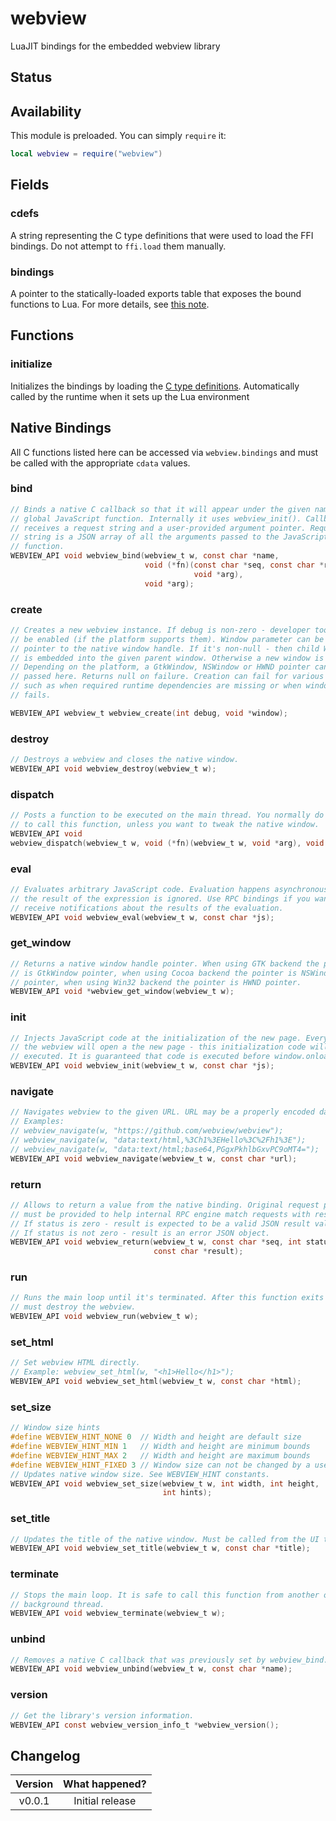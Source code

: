 # webview

LuaJIT bindings for the embedded webview library

<FFI/>

## Status

<External/>

## Availability

This module is preloaded. You can simply `require` it:

```lua
local webview = require("webview")
```

## Fields

### cdefs

A string representing the C type definitions that were used to load the FFI bindings. Do not attempt to `ffi.load` them manually.

### bindings

A pointer to the statically-loaded exports table that exposes the bound functions to Lua. For more details, see [this note](/docs/background-information/luajit/static-ffi-bindings).

## Functions

### initialize

Initializes the bindings by loading the [C type definitions](#cdefs). Automatically called by the runtime when it sets up the Lua environment

## Native Bindings

All C functions listed here can be accessed via `webview.bindings` and must be called with the appropriate `cdata` values.

### bind

```c
// Binds a native C callback so that it will appear under the given name as a
// global JavaScript function. Internally it uses webview_init(). Callback
// receives a request string and a user-provided argument pointer. Request
// string is a JSON array of all the arguments passed to the JavaScript
// function.
WEBVIEW_API void webview_bind(webview_t w, const char *name,
                              void (*fn)(const char *seq, const char *req,
                                         void *arg),
                              void *arg);
```

### create

```c
// Creates a new webview instance. If debug is non-zero - developer tools will
// be enabled (if the platform supports them). Window parameter can be a
// pointer to the native window handle. If it's non-null - then child WebView
// is embedded into the given parent window. Otherwise a new window is created.
// Depending on the platform, a GtkWindow, NSWindow or HWND pointer can be
// passed here. Returns null on failure. Creation can fail for various reasons
// such as when required runtime dependencies are missing or when window creation
// fails.

WEBVIEW_API webview_t webview_create(int debug, void *window);
```

### destroy

```c
// Destroys a webview and closes the native window.
WEBVIEW_API void webview_destroy(webview_t w);
```

### dispatch

```c
// Posts a function to be executed on the main thread. You normally do not need
// to call this function, unless you want to tweak the native window.
WEBVIEW_API void
webview_dispatch(webview_t w, void (*fn)(webview_t w, void *arg), void *arg);
```

### eval

```c
// Evaluates arbitrary JavaScript code. Evaluation happens asynchronously, also
// the result of the expression is ignored. Use RPC bindings if you want to
// receive notifications about the results of the evaluation.
WEBVIEW_API void webview_eval(webview_t w, const char *js);
```

### get_window

```c
// Returns a native window handle pointer. When using GTK backend the pointer
// is GtkWindow pointer, when using Cocoa backend the pointer is NSWindow
// pointer, when using Win32 backend the pointer is HWND pointer.
WEBVIEW_API void *webview_get_window(webview_t w);
```

### init

```c
// Injects JavaScript code at the initialization of the new page. Every time
// the webview will open a the new page - this initialization code will be
// executed. It is guaranteed that code is executed before window.onload.
WEBVIEW_API void webview_init(webview_t w, const char *js);
```

### navigate

```c
// Navigates webview to the given URL. URL may be a properly encoded data URI.
// Examples:
// webview_navigate(w, "https://github.com/webview/webview");
// webview_navigate(w, "data:text/html,%3Ch1%3EHello%3C%2Fh1%3E");
// webview_navigate(w, "data:text/html;base64,PGgxPkhlbGxvPC9oMT4=");
WEBVIEW_API void webview_navigate(webview_t w, const char *url);
```

### return

```c
// Allows to return a value from the native binding. Original request pointer
// must be provided to help internal RPC engine match requests with responses.
// If status is zero - result is expected to be a valid JSON result value.
// If status is not zero - result is an error JSON object.
WEBVIEW_API void webview_return(webview_t w, const char *seq, int status,
                                const char *result);
```

### run

```c
// Runs the main loop until it's terminated. After this function exits - you
// must destroy the webview.
WEBVIEW_API void webview_run(webview_t w);
```

### set_html

```c
// Set webview HTML directly.
// Example: webview_set_html(w, "<h1>Hello</h1>");
WEBVIEW_API void webview_set_html(webview_t w, const char *html);
```

### set_size

```c
// Window size hints
#define WEBVIEW_HINT_NONE 0  // Width and height are default size
#define WEBVIEW_HINT_MIN 1   // Width and height are minimum bounds
#define WEBVIEW_HINT_MAX 2   // Width and height are maximum bounds
#define WEBVIEW_HINT_FIXED 3 // Window size can not be changed by a user
// Updates native window size. See WEBVIEW_HINT constants.
WEBVIEW_API void webview_set_size(webview_t w, int width, int height,
                                  int hints);
```

### set_title

```c
// Updates the title of the native window. Must be called from the UI thread.
WEBVIEW_API void webview_set_title(webview_t w, const char *title);
```

### terminate

```c
// Stops the main loop. It is safe to call this function from another other
// background thread.
WEBVIEW_API void webview_terminate(webview_t w);
```

### unbind

```c
// Removes a native C callback that was previously set by webview_bind.
WEBVIEW_API void webview_unbind(webview_t w, const char *name);
```

### version

```c
// Get the library's version information.
WEBVIEW_API const webview_version_info_t *webview_version();
```

## Changelog

| Version | What happened?  |
| :-----: | :-------------: |
| v0.0.1  | Initial release |
